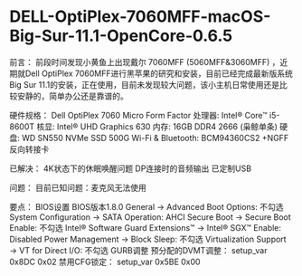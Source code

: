# DELL-OptiPlex-7060MFF-macOS-Big-Sur-11.1-OpenCore-0.6.5
 

前言：
前段时间发现小黄鱼上出现戴尔 7060MFF (5060MFF&3060MFF) ，近期就Dell OptiPlex 7060MFF进行黑苹果的研究和安装，目前已经完成最新版系统Big Sur 11.1的安装，正在使用，目前未发现较大问题，该小主机日常使用还是比较安静的，简单办公还是靠谱的。


硬件规格：
Dell OptiPlex 7060 Micro Form Factor
处理器: Intel® Core™ i5-8600T
核显: Intel® UHD Graphics 630
内存: 16GB DDR4 2666 (枭鲸单条)
硬盘: WD SN550 NVMe SSD 500G
Wi-Fi & Bluetooth: BCM94360CS2 +NGFF 反向转接卡


已解决：
4K状态下的休眠唤醒问题
DP连接时的音频输出
已定制USB


问题：
目前已知问题：麦克风无法使用


要点：
BIOS设置
BIOS版本1.8.0
General → Advanced Boot Options: 不勾选
System Configuration → SATA Operation: AHCI
Secure Boot → Secure Boot Enable: 不勾选
Intel® Software Guard Extensions™ → Intel® SGX™ Enable: Disabled
Power Management → Block Sleep: 不勾选
Virtualization Support → VT for Direct I/O: 不勾选
GURB调整
预分配的DVMT调整： setup_var 0x8DC 0x02
禁用CFG锁定： setup_var 0x5BE 0x00

